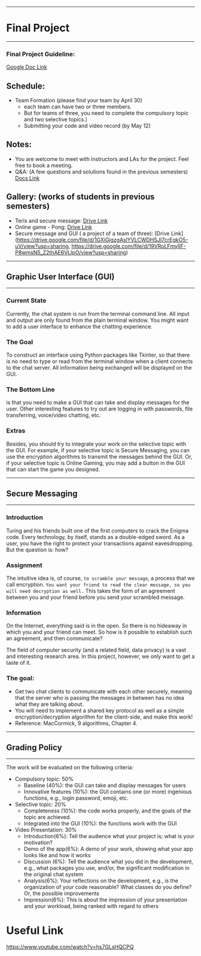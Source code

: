 ---------------
# Final Project
---------------

### Final Project Guideline:  
[Google Doc Link](https://docs.google.com/document/d/1SU8x_TNHdjzocSAzvC8QoXhl9OhHDEsWQrIHwncAQSI/edit?usp=sharing) 

## Schedule:
- Team Formation (please find your team by April 30)
    - each team can have two or three members.
    - But for teams of three, you need to complete the compulsory topic and two selective topics.) 
    - Submitting your code and video record (by May 12)
    
## Notes:
- You are welcome to meet with instructors and LAs for the project. Feel free to book a meeting.
- Q&A: (A few questions and solutions found in the previous semesters) [Docs Link](https://docs.google.com/document/d/1VGs13szC3GiDqtlSiaJRoMwcjUz3fRV18LoXR2kd5sE/edit?usp=sharing) 
## Gallery: (works of students in previous semesters)
- Teris and secure message: [Drive Link](https://drive.google.com/file/d/16kr_c9RbebGZiefRRDeyR3boGF0b6DNk/view?usp=sharing) 
- Online game - Pong: [Drive Link](https://drive.google.com/file/d/14nb__fM5pX4BG5gZwVJYo0amWJdxDBIM/view?usp=sharing) 
- Secure message and GUI ( a project of a team of three): [Drive Link](https://drive.google.com/file/d/1GXiGjgzgAslYVLCWDHSJI7crEgkO5-uV/view?usp=sharing, https://drive.google.com/file/d/19VRoLFmyIIF-P8wmsN5_Z2thAE6VLIpO/view?usp=sharing)
-------------------------------
## Graphic User Interface (GUI) 
-------------------------------

### Current State
Currently, the chat system is run from the terminal command line. All input and output are only found from the plain terminal window. You might want to add a user interface to enhance the chatting experience. 

### The Goal
To construct an interface using Python packages like Tkinter, so that there is no need to type or read from the terminal window when a client connects to the chat server. All information being exchanged will be displayed on the GUI.

### The Bottom Line 
is that you need to make a GUI that can take and display messages for the user. Other interesting features to try out are logging in with passwords, file transferring, voice/video chatting, etc. 

### Extras
Besides, you should try to integrate your work on the selective topic with the GUI. For example, if your selective topic is Secure Messaging, you can use the encryption algorithms to transmit the messages behind the GUI. Or, if your selective topic is Online Gaming, you may add a button in the GUI that can start the game you designed.

-------------------
## Secure Messaging 
-------------------
### Introduction
Turing and his friends built one of the first computers to crack the Enigma code. Every technology, by itself, stands as a double-edged sword. As a user, you have the right to protect your transactions against eavesdropping. 
But the question is: how? 

### Assignment
The intuitive idea is, of course, `to scramble your message`, a process that we call encryption. `You want your friend to read the clear message, so you will need decryption as well.` This takes the form of an agreement between you and your friend before you send your scrambled message. 

### Information
On the Internet, everything said is in the open. So there is no hideaway in which you and your friend can meet. So how is it possible to establish such an agreement, and then communicate? 

The field of computer security (and a related field, data privacy) is a vast and interesting research area. In this project, however, we only want to get a taste of it. 

### The goal: 
* Get two chat clients to communicate with each other securely, meaning that the server who is passing the messages in between has no idea what they are talking about. 
* You will need to implement a shared key protocol as well as a simple encryption/decryption algorithm for the client-side, and make this work!
* Reference: MacCormick, 9 algorithms, Chapter 4. 


-----------------
## Grading Policy
-----------------

The work will be evaluated on the following criteria:
-	Compulsory topic: 50% 
    -	Baseline (40%): the GUI can take and display messages for users
    -	Innovative features (10%): the GUI contains one (or more) ingenious functions, e.g., login password, emoji, etc.
-	Selective topic: 20%
    -	Completeness (10%): the code works properly, and the goals of the topic are achieved.
    -	Integrated into the GUI (10%): the functions work with the GUI
-	Video Presentation: 30%
    -	Introduction(6%): Tell the audience what your project is; what is your motivation?
    -	Demo of the app(6%): A demo of your work, showing what your app looks like and how it works
    -	Discussion (6%): Tell the audience what you did in the development, e.g., what packages you use, and/or, the significant modification in the original chat system
    -	Analysis(6%): Your reflections on the development, e.g., is the organization of your code reasonable? What classes do you define? Or, the possible improvements
    -	Impression(6%): This is about the impression of your presentation and your workload, being ranked with regard to others

# Useful Link
https://www.youtube.com/watch?v=hs7GLsHQCPQ

